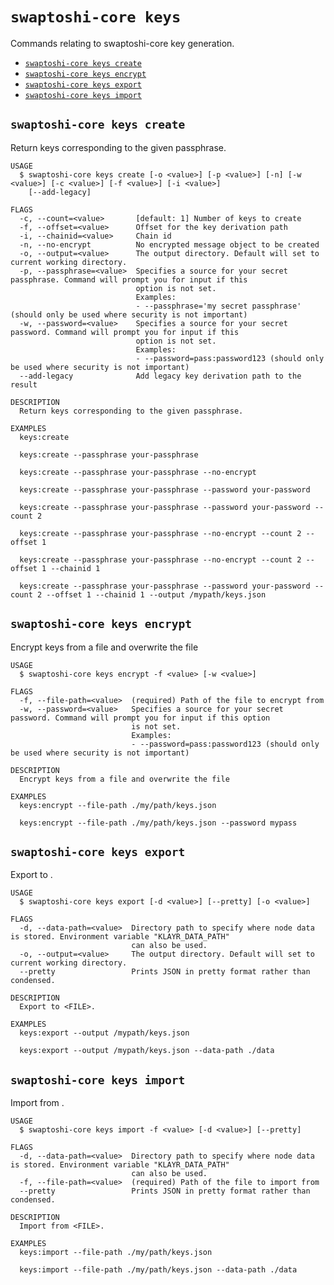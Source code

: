 # `swaptoshi-core keys`

Commands relating to swaptoshi-core key generation.

- [`swaptoshi-core keys create`](#swaptoshi-core-keys-create)
- [`swaptoshi-core keys encrypt`](#swaptoshi-core-keys-encrypt)
- [`swaptoshi-core keys export`](#swaptoshi-core-keys-export)
- [`swaptoshi-core keys import`](#swaptoshi-core-keys-import)

## `swaptoshi-core keys create`

Return keys corresponding to the given passphrase.

```
USAGE
  $ swaptoshi-core keys create [-o <value>] [-p <value>] [-n] [-w <value>] [-c <value>] [-f <value>] [-i <value>]
    [--add-legacy]

FLAGS
  -c, --count=<value>       [default: 1] Number of keys to create
  -f, --offset=<value>      Offset for the key derivation path
  -i, --chainid=<value>     Chain id
  -n, --no-encrypt          No encrypted message object to be created
  -o, --output=<value>      The output directory. Default will set to current working directory.
  -p, --passphrase=<value>  Specifies a source for your secret passphrase. Command will prompt you for input if this
                            option is not set.
                            Examples:
                            - --passphrase='my secret passphrase' (should only be used where security is not important)
  -w, --password=<value>    Specifies a source for your secret password. Command will prompt you for input if this
                            option is not set.
                            Examples:
                            - --password=pass:password123 (should only be used where security is not important)
  --add-legacy              Add legacy key derivation path to the result

DESCRIPTION
  Return keys corresponding to the given passphrase.

EXAMPLES
  keys:create

  keys:create --passphrase your-passphrase

  keys:create --passphrase your-passphrase --no-encrypt

  keys:create --passphrase your-passphrase --password your-password

  keys:create --passphrase your-passphrase --password your-password --count 2

  keys:create --passphrase your-passphrase --no-encrypt --count 2 --offset 1

  keys:create --passphrase your-passphrase --no-encrypt --count 2 --offset 1 --chainid 1

  keys:create --passphrase your-passphrase --password your-password --count 2 --offset 1 --chainid 1 --output /mypath/keys.json
```

## `swaptoshi-core keys encrypt`

Encrypt keys from a file and overwrite the file

```
USAGE
  $ swaptoshi-core keys encrypt -f <value> [-w <value>]

FLAGS
  -f, --file-path=<value>  (required) Path of the file to encrypt from
  -w, --password=<value>   Specifies a source for your secret password. Command will prompt you for input if this option
                           is not set.
                           Examples:
                           - --password=pass:password123 (should only be used where security is not important)

DESCRIPTION
  Encrypt keys from a file and overwrite the file

EXAMPLES
  keys:encrypt --file-path ./my/path/keys.json

  keys:encrypt --file-path ./my/path/keys.json --password mypass
```

## `swaptoshi-core keys export`

Export to <FILE>.

```
USAGE
  $ swaptoshi-core keys export [-d <value>] [--pretty] [-o <value>]

FLAGS
  -d, --data-path=<value>  Directory path to specify where node data is stored. Environment variable "KLAYR_DATA_PATH"
                           can also be used.
  -o, --output=<value>     The output directory. Default will set to current working directory.
  --pretty                 Prints JSON in pretty format rather than condensed.

DESCRIPTION
  Export to <FILE>.

EXAMPLES
  keys:export --output /mypath/keys.json

  keys:export --output /mypath/keys.json --data-path ./data
```

## `swaptoshi-core keys import`

Import from <FILE>.

```
USAGE
  $ swaptoshi-core keys import -f <value> [-d <value>] [--pretty]

FLAGS
  -d, --data-path=<value>  Directory path to specify where node data is stored. Environment variable "KLAYR_DATA_PATH"
                           can also be used.
  -f, --file-path=<value>  (required) Path of the file to import from
  --pretty                 Prints JSON in pretty format rather than condensed.

DESCRIPTION
  Import from <FILE>.

EXAMPLES
  keys:import --file-path ./my/path/keys.json

  keys:import --file-path ./my/path/keys.json --data-path ./data
```
